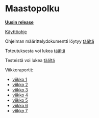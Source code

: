 # Maastopolku

[__Uusin release__](https://github.com/vornsami/Maastopolku/releases/tag/1.0)

[Käyttöohje](/documentation/käyttöohje.md)

Ohjelman määrittelydokumentti löytyy [täältä](/documentation/maarittelydokumentti.md)

Toteutuksesta voi lukea [täältä](/documentation/toteutusdokumentti.md)

Testeistä voi lukea  [täältä](/documentation/testausdokumentti.md)

Viikkoraportit:
- [viikko 1](/documentation/viikkoraportti1.md)
- [viikko 2](/documentation/viikkoraportti2.md)
- [viikko 3](/documentation/viikkoraportti3.md)
- [viikko 4](/documentation/viikkoraportti4.md)
- [viikko 5](/documentation/viikkoraportti5.md)
- [viikko 6](/documentation/viikkoraportti6.md)
- [viikko 7](/documentation/viikkoraportti7.md)
